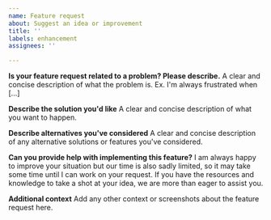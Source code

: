 ```yaml
---
name: Feature request
about: Suggest an idea or improvement
title: ''
labels: enhancement
assignees: ''

---
```


**Is your feature request related to a problem? Please describe.**
A clear and concise description of what the problem is. Ex. I'm always frustrated when [...]

**Describe the solution you'd like**
A clear and concise description of what you want to happen.

**Describe alternatives you've considered**
A clear and concise description of any alternative solutions or features you've considered.

**Can you provide help with implementing this feature?**
I am always happy to improve your situation but our time is also sadly limited, so it may take some time until I can work on your request. If you have the resources and knowledge to take a shot at your idea, we are more than eager to assist you.

**Additional context**
Add any other context or screenshots about the feature request here.